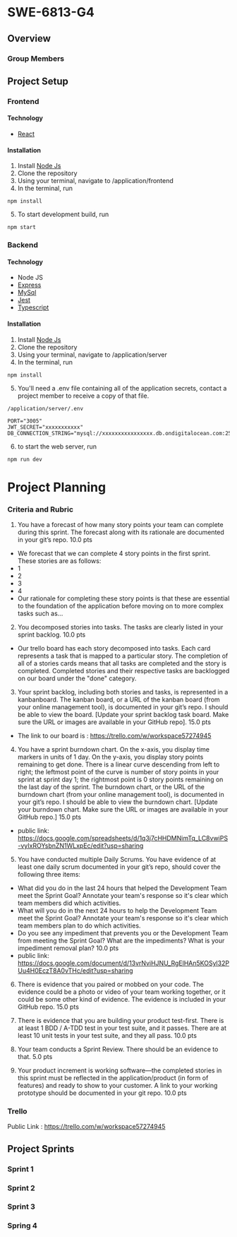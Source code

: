 # SWE-6813-G4

## Overview

### Group Members

## Project Setup

### Frontend

#### Technology

- [React](https://reactjs.org/)

#### Installation

1. Install [Node Js](https://nodejs.org/en/)
2. Clone the repository
3. Using your terminal, navigate to /application/frontend
4. In the terminal, run

```
npm install
```

5. To start development build, run

```
npm start
```

### Backend

#### Technology

- Node JS
- [Express](https://expressjs.com/)
- [MySql](https://www.npmjs.com/package/mysql2)
- [Jest](https://jestjs.io/)
- [Typescript](https://www.typescriptlang.org/)

#### Installation

1. Install [Node Js](https://nodejs.org/en/)
2. Clone the repository
3. Using your terminal, navigate to /application/server
4. In the terminal, run

```
npm install
```

5. You'll need a .env file containing all of the application secrets, contact a project member to receive a copy of that file.

```
/application/server/.env

PORT="3005"
JWT_SECRET="xxxxxxxxxxx"
DB_CONNECTION_STRING="mysql://xxxxxxxxxxxxxxxx.db.ondigitalocean.com:25060/defaultdb"
```

6. to start the web server, run

```
npm run dev
```


# Project Planning
 

### Criteria and Rubric


1. You have a forecast of how many story points your team can complete during this sprint. The forecast along with its rationale are documented in your git’s repo.
10.0 pts

- We forecast that we can complete 4 story points in the first sprint. These stories are as follows:
- 1
- 2
- 3
- 4
- Our rationale for completing these story points is that these are essential to the foundation of the application before moving on to more complex tasks such as...


2. You decomposed stories into tasks. The tasks are clearly listed in your sprint backlog.
10.0 pts

- Our trello board has each story decomposed into tasks. Each card represents a task that is mapped to a particular story. The completion of all of a stories cards means that all tasks are completed and the story is completed. Completed stories and their respective tasks are backlogged on our board under the "done" category.  
 


3. Your sprint backlog, including both stories and tasks, is represented in a kanbanboard. The kanban board, or a URL of the kanban board (from your online management tool), is documented in your git’s repo. I should be able to view the board.
[Update your sprint backlog task board. Make sure the URL or images are available in your GitHub repo].
15.0 pts

- The link to our board is : https://trello.com/w/workspace57274945


4. You have a sprint burndown chart. On the x-axis, you display time markers in units of 1 day. On the y-axis, you display story points remaining to get done. There is a linear curve descending from left to right; the leftmost point of the curve is number of story points in your sprint at sprint day 1; the rightmost point is 0 story points remaining on the last day of the sprint. The burndown chart, or the URL of the burndown chart (from your online management tool), is documented in your git’s repo. I should be able to view the burndown chart.
[Update your burndown chart. Make sure the URL or images are available in your GitHub repo.]
15.0 pts

- public link: https://docs.google.com/spreadsheets/d/1q3j7cHHDMNimTq_LC8vwiPS-vyIxROYsbnZN1WLxpEc/edit?usp=sharing

5. You have conducted multiple Daily Scrums. You have evidence of at least one daily scrum documented in your git’s repo, should cover the following three items:
- What did you do in the last 24 hours that helped the Development Team meet the Sprint Goal? Annotate your team's response so it's clear which team members did which activities.
- What will you do in the next 24 hours to help the Development Team meet the Sprint Goal? Annotate your team's response so it's clear which team members plan to do which activities.
- Do you see any impediment that prevents you or the Development Team from meeting the Sprint Goal? What are the impediments? What is your impediment removal plan?
10.0 pts
- public link: https://docs.google.com/document/d/13vrNviHJNU_RgElHAn5KOSyl32PUu4H0EczT8A0vTHc/edit?usp=sharing


6. There is evidence that you paired or mobbed on your code. The evidence could be a photo or video of your team working together, or it could be some other kind of evidence. The evidence is included in your GitHub repo.
15.0 pts


7. There is evidence that you are building your product test-first. There is at least 1 BDD / A-TDD test in your test suite, and it passes. There are at least 10 unit tests in your test suite, and they all pass.
10.0 pts


8. Your team conducts a Sprint Review. There should 
be an evidence to that.
5.0 pts

9. Your product increment is working software—the completed stories in this sprint must be reflected in the application/product (in form of features) and ready to show to your customer. A link to your working prototype should be documented in your git repo.
10.0 pts



### Trello
Public Link : https://trello.com/w/workspace57274945

## Project Sprints

### Sprint 1

### Sprint 2

### Sprint 3

### Spring 4

